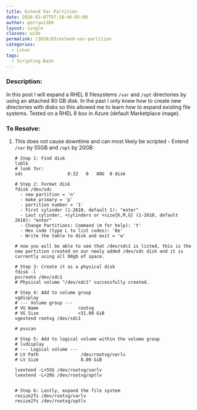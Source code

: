 ```yaml
---
title: Extend Var Partition
date: 2020-03-07T07:18:46-05:00
author: gerryw1389
layout: single
classes: wide
permalink: /2020/03/extend-var-partition
categories:
  - Linux
tags:
  - Scripting-Bash
---
```

<!--more-->

### Description:

In this post I will expand a RHEL 8 filesystems `/var` and `/opt` directories by using an attached 80 GB disk. In the past I only knew how to create new directories with disks so this allowed me to learn how to expand existing file systems. Tested on a RHEL 8 box in Azure (default Marketplace image).

### To Resolve:

1. This does not cause downtime and can most likely be scripted - Extend `/var` by 55GB and `/opt` by 20GB:

   ```shell
   # Step 1: Find disk
   lsblk
   # look for:
   sdc                 8:32   0   80G  0 disk
   
   # Step 2: Format disk
   fdisk /dev/sdc
     - new partition = 'n'
     - make primary = 'p'
     - partition number = '1'
     - First cylinder (1-2610, default 1): "enter"
     - Last cylinder, +cylinders or +size{K,M,G} (1-2610, default 2610): "enter"
     - Change Partitions: Command (m for help): 't'
     - Hex code (type L to list codes): '8e'
     - Write the table to disk and exit = 'w'
   
   # now you will be able to see that /dev/sdc1 is listed, this is the new partition created on our newly added /dev/sdc disk and it is currently using all 80gb of space.
   
   # Step 3: Create it as a physical disk
   fdisk -l
   pvcreate /dev/sdc1
   # Physical volume "/dev/sdc1" successfully created.
   
   # Step 4: Add to volume group
   vgdisplay
   # --- Volume group ---
   # VG Name               rootvg
   # VG Size               <31.00 GiB
   vgextend rootvg /dev/sdc1
   
   # pvscan
   
   # Step 5: Add to logical volume within the volume group 
   # lvdisplay
   # --- Logical volume ---
   # LV Path                /dev/rootvg/varlv
   # LV Size                8.00 GiB
   
   lvextend -L+55G /dev/rootvg/varlv
   lvextend -L+20G /dev/rootvg/optlv
   
   
   # Step 6: Lastly, expand the file system 
   resize2fs /dev/rootvg/varlv
   resize2fs /dev/rootvg/optlv
   
   ```


